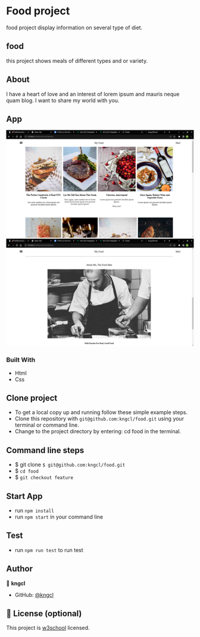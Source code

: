 # Food project

food project display information on several type of diet.

## food

this project shows meals of different types and or variety.

## About

I have a heart of love and an interest of lorem ipsum and mauris neque quam blog. I want to share my world with you.

## App

![home](assets/images/home.png)
![about](assets/images/about.png)

### Built With

- Html
- Css

## Clone project

- To get a local copy up and running follow these simple example steps.
- Clone this repository with `git@github.com:kngcl/food.git` using your terminal or command line.
- Change to the project directory by entering: cd food in the terminal.

## Command line steps

- $ git clone `$ git@github.com:kngcl/food.git`
- $ `cd food`
- $ `git checkout feature`

## Start App

- run `npm install`
- run `npm start` in your command line

## Test

- run `npm run test` to run test

## Author

👤 **kngcl**

- GitHub: [@kngcl](git@github.com:kngcl/food.git)

## 📝 License (optional)

This project is [w3school](./LICENSE) licensed.
